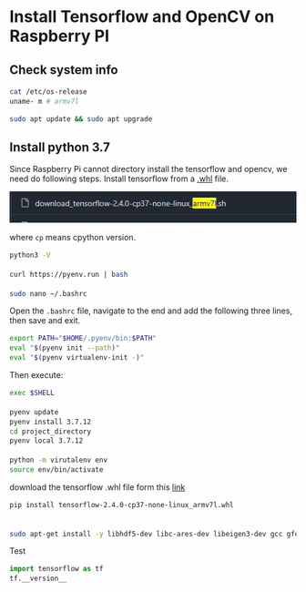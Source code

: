 # Install Tensorflow and OpenCV on Raspberry PI

## Check system info

```bash
cat /etc/os-release
uname- m # armv7l
```

```bash
sudo apt update && sudo apt upgrade
```

## Install python 3.7

Since Raspberry Pi cannot directory install the tensorflow and opencv, we need do following steps. Install tensorflow from a [.whl](https://github.com/PINTO0309/Tensorflow-bin/blob/main/previous_versions/download_tensorflow-2.4.0-cp37-none-linux_armv7l.sh) file.

![alt text](image.png)

where `cp` means cpython version.

```bash
python3 -V

curl https://pyenv.run | bash

sudo nano ~/.bashrc
```

Open the `.bashrc` file, navigate to the end and add the following three lines, then save and exit.

```bash
export PATH="$HOME/.pyenv/bin:$PATH"
eval "$(pyenv init --path)"
eval "$(pyenv virtualenv-init -)"
```

Then execute:
```bash
exec $SHELL

pyenv update
pyenv install 3.7.12
cd project_directory
pyenv local 3.7.12

python -m virutalenv env
source env/bin/activate

```

download the tensorflow .whl file form this [link](https://drive.google.com/uc?export=download&id=1dKQCz4CA0rz2utt0GmXEQWnIeQ4SxHO5)

```bash
pip install tensorflow-2.4.0-cp37-none-linux_armv7l.whl


sudo apt-get install -y libhdf5-dev libc-ares-dev libeigen3-dev gcc gfortran libgfortran5 libatlas3-base libatlas-base-dev libopenblas-dev libopenblas-base libblas-dev liblapack-dev cython3 libatlas-base-dev openmpi-bin libopenmpi-dev python3-dev build-essential cmake pkg-config libjpeg-dev libtiff5-dev libpng-dev libavcodec-dev libavformat-dev libswscale-dev libv4l-dev libxvidcore-dev libx264-dev libfontconfig1-dev libcairo2-dev libgdk-pixbuf2.0-dev libpango1.0-dev libgtk2.0-dev libgtk-3-dev libhdf5-serial-dev libhdf5-103 libqt5gui5 libqt5webkit5 libqt5test5 python3-pyqt5
```

Test
```python
import tensorflow as tf
tf.__version__
```